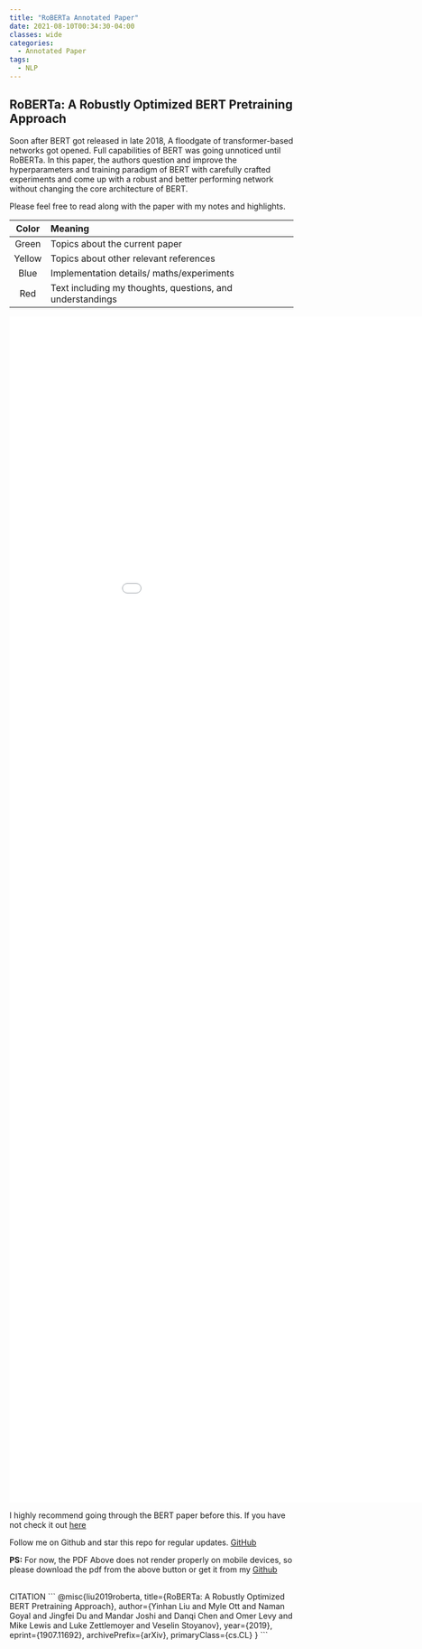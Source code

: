 ```yaml
---
title: "RoBERTa Annotated Paper"
date: 2021-08-10T00:34:30-04:00
classes: wide
categories:
  - Annotated Paper
tags:
  - NLP
---
```


## RoBERTa: A Robustly Optimized BERT Pretraining Approach ##

Soon after BERT got released in late 2018, A floodgate of transformer-based networks got opened. Full capabilities of BERT was going unnoticed until RoBERTa. In this paper, the authors question and improve the hyperparameters and training paradigm of BERT with carefully crafted experiments and come up with a robust and better performing network without changing the core architecture of BERT. 

Please feel free to read along with the paper with my notes and highlights.

| Color | Meaning |
| :---: | :--- | 
| Green | Topics about the current paper |
| Yellow | Topics about other relevant references |
| Blue | Implementation details/ maths/experiments |
| Red | Text including my thoughts, questions, and understandings | 



<embed src="/assets/pdfs/RoBERTa.pdf" width="1000px" height="2100px" />


I highly recommend going through the BERT paper before this. If you have not check it out [here](https://au1206.github.io/annotated%20paper/BERT/)

Follow me on Github and star this repo for regular updates. [GitHub](https://github.com/au1206/paper_annotations)

**PS:** For now, the PDF Above does not render properly on mobile devices, so please download the pdf from the above button or get it from my [Github](https://github.com/au1206/paper_annotations)

<br>
CITATION
```
@misc{liu2019roberta,
      title={RoBERTa: A Robustly Optimized BERT Pretraining Approach}, 
      author={Yinhan Liu and Myle Ott and Naman Goyal and Jingfei Du and Mandar Joshi and Danqi Chen and Omer Levy and Mike Lewis and Luke Zettlemoyer and Veselin Stoyanov},
      year={2019},
      eprint={1907.11692},
      archivePrefix={arXiv},
      primaryClass={cs.CL}
}
```